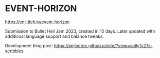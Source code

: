 # EVENT-HORIZON

https://enjl.itch.io/event-horizon

Submission to Bullet Hell Jam 2023, created in 10 days.
Later updated with additional language support and balance tweaks.

Development blog post: https://enjlectric.github.io/site/?view=sally%27s-scribbles
